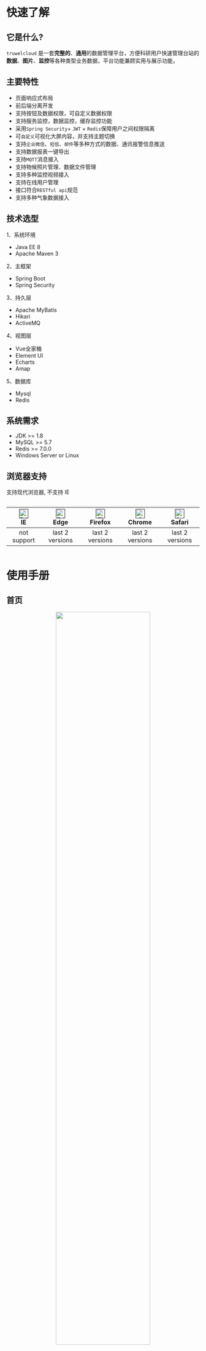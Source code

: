 # 快速了解

## 它是什么?

`truwelcloud` 是一套**完整的**、**通用**的数据管理平台，方便科研用户快速管理台站的**数据**、**图片**、**监控**等各种类型业务数据，平台功能兼顾实用与展示功能，

## 主要特性

- 页面响应式布局
- 前后端分离开发
- 支持按钮及数据权限，可自定义数据权限
- 支持服务监控，数据监控，缓存监控功能
- 采用`Spring Security`+ `JWT` + `Redis`保障用户之间权限隔离
- 可`自定义`可视化大屏内容，并支持主题切换
- 支持`企业微信`、`短信`、`邮件`等多种方式的数据、通讯报警信息推送
- 支持数据报表一键导出
- 支持`MQTT`消息接入
- 支持物候照片管理、数据文件管理
- 支持多种监控视频接入
- 支持在线用户管理
- 接口符合`RESTful api`规范
- 支持多种气象数据接入

## 技术选型
1、系统环境
- Java EE 8
- Apache Maven 3

2、主框架
- Spring Boot
- Spring Security

3、持久层
- Apache MyBatis
- Hikari
- ActiveMQ

4、视图层
- Vue全家桶
- Element UI
- Echarts
- Amap

5、数据库
- Mysql
- Redis

## 系统需求

- JDK >= 1.8
- MySQL >= 5.7
- Redis >= 7.0.0
- Windows Server or Linux

## 浏览器支持

支持现代浏览器, 不支持 IE
<div style="width: auto;
  display: table;
  margin-left: auto;
  margin-right: auto">

| [<img src="_media/edge_48x48.png" alt=" Edge" width="24px" height="24px" />]()</br>IE | [<img src="_media/edge_48x48.png" alt=" Edge" width="24px" height="24px" />]()</br>Edge | [<img src="_media/firefox_48x48.png" alt="Firefox" width="24px" height="24px" />]()</br>Firefox | [<img src="_media/chrome_48x48.png" alt="Chrome" width="24px" height="24px" />]()</br>Chrome | [<img src="_media/safari_48x48.png" alt="Safari" width="24px" height="24px" />]()</br>Safari |
| :--------------------------------------------------------------------------------------------------------------------------------------------------------------------------------------------------: | :----------------------------------------------------------------------------------------------------------------------------------------------------------------------------------------------------: | :---------------------------------------------------------------------------------------------------------------------------------------------------------------------------------------------------------------: | :-----------------------------------------------------------------------------------------------------------------------------------------------------------------------------------------------------------: | :-----------------------------------------------------------------------------------------------------------------------------------------------------------------------------------------------------------: |
|                                                                                             not support                                                                                              |                                                                                            last 2 versions                                                                                             |                                                                                                  last 2 versions                                                                                                  |                                                                                                last 2 versions                                                                                                |                                                                                                last 2 versions                                                                                                |

</div>

# 使用手册

## 首页

<div align=center><img src="_media/dashboard.png" width="70%"/></div>
<div align=center><img src="_media/dashboard2.png" width="50%"/><img src="_media/dashboard2_setup.png" width="50%"/></div>
<div align=center><img src="_media/dashboard3.png" width="50%"/><img src="_media/dashboard4.png" width="50%"/></div>

系统页面分为三大部分，菜单栏用于切换不同功能，导航栏用于展示用户信息、报警信息以及路由信息，主区域展示各种数据信息；首页大屏可根据用户需求定制不同样式

> 支持皮肤切换、展示数据自定义、分组全屏功能
## 站点数据

### 气象数据

#### 数据图表

<div align=center><img src="_media/analysis_data_grid_diagram.png" width="70%"/></div>

默认显示第一个表格前两个字段的最新一天的数据，可通过设置按钮进行参数和间隔时间的选择，通过点击左边树形列表进行站点切换显示

#### 最新数据

<div align=center><img src="_media/analysis_data_realtime.png" width="70%"/></div>

展示表格最新一条数据，同样可以通过点击左边树形列表进行站点切换显示

#### 数据分析

<div align=center><img src="_media/analysis_data_diagram.png" width="70%"/></div>

在这里可以对数据进行更细化的分析，包括`折线图`、`散点图`、`风玫瑰`、`梯度图`、`列表`，可以对数据进行列表下载或打包下载

> **提示：** 参数可以随意组合，支持跨站点数据分析
### 物候数据

<div align=center><img src="_media/analysis_img_normal.png" width="50%"/><img src="_media/analysis_img_ndvi.png" width="50%"/></div>

平台按照物候图片的类型进行分类展示，后期将增加GCC实时计算功能

### 原始文件

<div align=center><img src="_media/analysis_file_unique.png" width="50%"/></div>

平台除了将对接数据直接入库外，不管原始文件是追加模式还是唯一模式都可以很方便地进行管理

## 监控

### 传输监控

<div align=center><img src="_media/monitor_transmit.png" width="70%"/></div>

对数据传输状态进行实时监控

> 1. 蓝色=>正常 
> 2. 红色=>离线

### 系统监控

<div align=center><img src="_media/monitor_server.png" width="70%"/></div>

对服务器CPU、Java虚拟机、磁盘状态进行实时监控

### 缓存监控

<div align=center><img src="_media/monitor_redis.png" width="70%"/></div>

对Redis缓存进行实时监控

### 在线用户

<div align=center><img src="_media/monitor_online.png" width="70%"/></div>

对已登陆平台的用户进行管理，可以对其进行强退操作

## 系统管理

### 用户管理

<div align=center><img src="_media/sys_user.png" width="50%"/><img src="_media/sys_user_categories.png" width="50%"/></div>


> 一个用户可以分配多个角色

### 角色管理

<div align=center><img src="_media/sys_role.png" width="50%"/><img src="_media/sys_role_permission.png" width="50%"/></div>


### 菜单管理

<div align=center><img src="_media/sys_menu.png" width="70%"/></div>

可以对平台菜单栏内容进行更改，包括名称、顺序、图标等

### 站点管理

<div align=center><img src="_media/sys_station.png" width="70%"/></div>

<div align=center><img src="_media/sys_station_setup.png" width="70%"/></div>

<div align=center><img src="_media/sys_station_field.png" width="70%"/></div>

平台按照`站点`->`系统`->`数据表`三级进行分类，在`数据表`层可继续细分`数据`、`图片`和`文件`三大类

> 平台目前支持`campbell数据`、`mqtt消息`、`本地文件`等多种市面主流数据类型，其他类型可根据需求进行定制开发

## 日志管理

### 数据报警

<div align=center><img src="_media/log_warning.png" width="70%"/></div>

### 登陆日志

<div align=center><img src="_media/log_login.png" width="70%"/></div>

### 操作日志

<div align=center><img src="_media/log_operate.png" width="70%"/></div>

> 操作日志颗粒度可根据用户需求增减